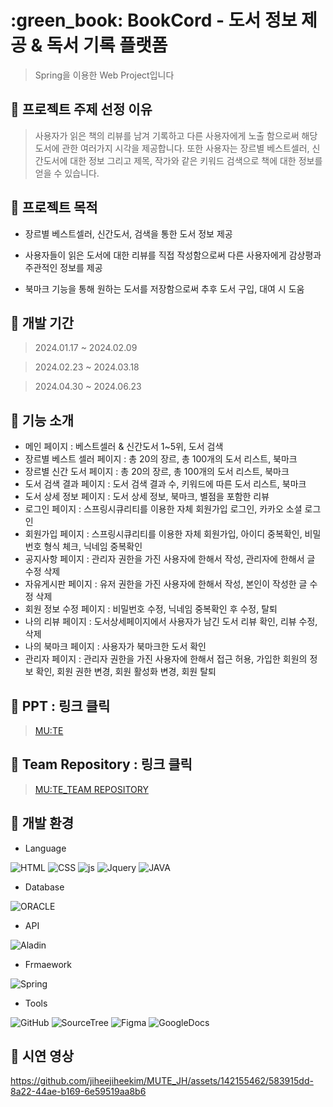 <h1>:green_book: BookCord - 도서 정보 제공 & 독서 기록 플랫폼</h1>

>Spring을 이용한 Web Project입니다
　

## 🎈 프로젝트 주제 선정 이유


>사용자가 읽은 책의 리뷰를 남겨 기록하고 다른 사용자에게 노출 함으로써 해당 도서에 관한 여러가지 시각을 제공합니다.
또한 사용자는 장르별 베스트셀러, 신간도서에 대한 정보 그리고 제목, 작가와 같은 키워드 검색으로 책에 대한 정보를 얻을 수 있습니다.



## 🎈 프로젝트 목적

- 장르별 베스트셀러, 신간도서, 검색을 통한 도서 정보 제공

- 사용자들이 읽은 도서에 대한 리뷰를 직접 작성함으로써 다른 사용자에게 감상평과 주관적인 정보를 제공

- 북마크 기능을 통해 원하는 도서를 저장함으로써 추후 도서 구입, 대여 시 도움

 

## 🎈 개발 기간

>2024.01.17 ~ 2024.02.09


>2024.02.23 ~ 2024.03.18


>2024.04.30 ~ 2024.06.23



## 🎈 기능 소개
- 메인 페이지 : 베스트셀러 & 신간도서 1~5위, 도서 검색
- 장르별 베스트 셀러 페이지 : 총 20의 장르, 총 100개의 도서 리스트, 북마크
- 장르별 신간 도서 페이지 : 총 20의 장르, 총 100개의 도서 리스트, 북마크
- 도서 검색 결과 페이지 : 도서 검색 결과 수, 키워드에 따른 도서 리스트, 북마크
- 도서 상세 정보 페이지 : 도서 상세 정보, 북마크, 별점을 포함한 리뷰
- 로그인 페이지 : 스프링시큐리티를 이용한 자체 회원가입 로그인, 카카오 소셜 로그인
- 회원가입 페이지 : 스프링시큐리티를 이용한 자체 회원가입, 아이디 중복확인, 비밀번호 형식 체크, 닉네임 중복확인
- 공지사항 페이지 : 관리자 권한을 가진 사용자에 한해서 작성, 관리자에 한해서 글 수정 삭제
- 자유게시판 페이지 : 유저 권한을 가진 사용자에 한해서 작성, 본인이 작성한 글 수정 삭제
- 회원 정보 수정 페이지 : 비밀번호 수정, 닉네임 중복확인 후 수정, 탈퇴
- 나의 리뷰 페이지 : 도서상세페이지에서 사용자가 남긴 도서 리뷰 확인, 리뷰 수정, 삭제
- 나의 북마크 페이지 : 사용자가 북마크한 도서 확인
- 관리자 페이지 : 관리자 권한을 가진 사용자에 한해서 접근 허용, 가입한 회원의 정보 확인, 회원 권한 변경, 회원 활성화 변경, 회원 탈퇴



## 🎈  PPT : 링크 클릭
>[MU:TE](https://www.canva.com/design/DAF6fUjqFyk/oZsrp4iK5h9Hob6UTMOLgw/view?utm_content=DAF6fUjqFyk&utm_campaign=designshare&utm_medium=link&utm_source=editor)



## 🎈  Team Repository : 링크 클릭
>[MU:TE_TEAM REPOSITORY](https://github.com/jiheejiheekim/MUTE)



## 🎈 개발 환경

- Language

![HTML](https://img.shields.io/badge/HTML5-E34F26?style=for-the-badge&logo=html5&logoColor=white)
![CSS](https://img.shields.io/badge/CSS-239120?&style=for-the-badge&logo=css3&logoColor=white)
![js](https://img.shields.io/badge/JavaScript-F7DF1E?style=for-the-badge&logo=JavaScript&logoColor=white)
![Jquery](https://img.shields.io/badge/jQuery-0769AD?style=for-the-badge&logo=jquery&logoColor=white)
![JAVA](https://img.shields.io/badge/Java-ED8B00?style=for-the-badge&logo=openjdk&logoColor=white)

- Database

![ORACLE](https://img.shields.io/badge/Oracle-F80000?style=for-the-badge&logo=oracle&logoColor=black)

 
- API

![Aladin](https://img.shields.io/badge/Aladin-1ED760?&style=for-the-badge&logo=Aladin&logoColor=white)

- Frmaework

![Spring](https://img.shields.io/badge/Spring-6DB33F?style=for-the-badge&logo=spring&logoColor=white)


-  Tools

![GitHub](https://img.shields.io/badge/GitHub-100000?style=for-the-badge&logo=github&logoColor=white)
![SourceTree](https://img.shields.io/badge/Sourcetree-0052CC?style=for-the-badge&logo=Sourcetree&logoColor=white)
![Figma](https://img.shields.io/badge/Figma-F24E1E?style=for-the-badge&logo=figma&logoColor=white)
![GoogleDocs](https://img.shields.io/badge/Google-4285F4?logo=google&logoColor=fff&style=for-the-badge)


## 🎈 시연 영상

https://github.com/jiheejiheekim/MUTE_JH/assets/142155462/583915dd-8a22-44ae-b169-6e59519aa8b6



